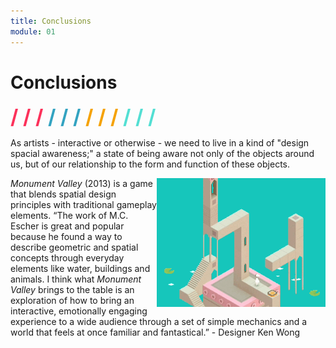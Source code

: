 ```yaml
---
title: Conclusions
module: 01
---
```


# Conclusions
<span style="color: #FC315A; font-size: xx-large; font-weight: bold">/ / / </span>
<span style="color: #33A3C1; font-size: xx-large; font-weight: bold">/ / / </span>
<span style="color: #F5A205; font-size: xx-large; font-weight: bold">/ / / </span>
<span style="color: #53DFD3; font-size: xx-large; font-weight: bold">/ / /</span>

As artists - interactive or otherwise - we need to live in a kind of "design spacial awareness;" a state of being aware not only of the objects around us, but of our relationship to the form and function of these objects.

<p><img src="../imgs/monument-valley.gif" alt="Gif from Monument Valley" style="width: 270px; float: right; border: none;" />
<i>Monument Valley</i> (2013) is a game that blends spatial design principles with traditional gameplay elements. “The work of M.C. Escher is great and popular because he found a way to describe geometric and spatial concepts through everyday elements like water, buildings and animals. I think what <i>Monument Valley</i> brings to the table is an exploration of how to bring an interactive, emotionally engaging experience to a wide audience through a set of simple mechanics and a world that feels at once familiar and fantastical.” - Designer Ken Wong</p>
